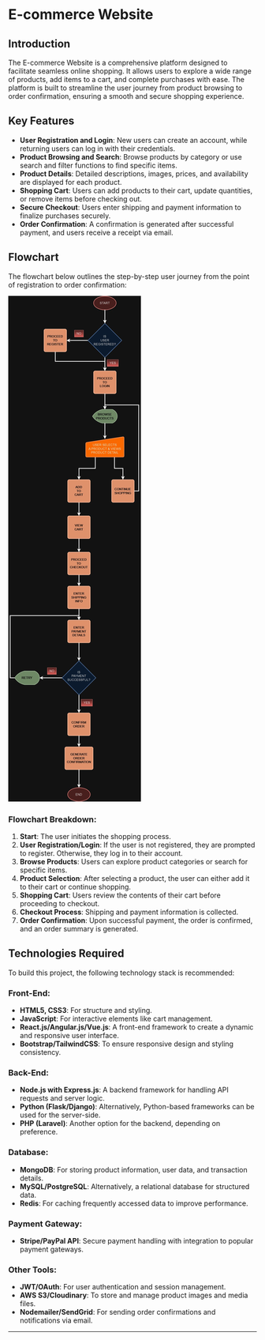 # E-commerce Website  
## Introduction  
The E-commerce Website is a comprehensive platform designed to facilitate seamless online shopping. It allows users to explore a wide range of products, add items to a cart, and complete purchases with ease. The platform is built to streamline the user journey from product browsing to order confirmation, ensuring a smooth and secure shopping experience. 

## Key Features  
- **User Registration and Login**: New users can create an account, while returning users can log in with their credentials.
- **Product Browsing and Search**: Browse products by category or use search and filter functions to find specific items.
- **Product Details**: Detailed descriptions, images, prices, and availability are displayed for each product.
- **Shopping Cart**: Users can add products to their cart, update quantities, or remove items before checking out.
- **Secure Checkout**: Users enter shipping and payment information to finalize purchases securely.
- **Order Confirmation**: A confirmation is generated after successful payment, and users receive a receipt via email.

## Flowchart

The flowchart below outlines the step-by-step user journey from the point of registration to order confirmation:

![alt text](<E-commerce Website.jpg>)

### Flowchart Breakdown:
1. **Start**: The user initiates the shopping process.
2. **User Registration/Login**: If the user is not registered, they are prompted to register. Otherwise, they log in to their account.
3. **Browse Products**: Users can explore product categories or search for specific items.
4. **Product Selection**: After selecting a product, the user can either add it to their cart or continue shopping.
5. **Shopping Cart**: Users review the contents of their cart before proceeding to checkout.
6. **Checkout Process**: Shipping and payment information is collected.
7. **Order Confirmation**: Upon successful payment, the order is confirmed, and an order summary is generated.

## Technologies Required

To build this project, the following technology stack is recommended:

### Front-End:
- **HTML5, CSS3**: For structure and styling.
- **JavaScript**: For interactive elements like cart management.
- **React.js/Angular.js/Vue.js**: A front-end framework to create a dynamic and responsive user interface.
- **Bootstrap/TailwindCSS**: To ensure responsive design and styling consistency.

### Back-End:
- **Node.js with Express.js**: A backend framework for handling API requests and server logic.
- **Python (Flask/Django)**: Alternatively, Python-based frameworks can be used for the server-side.
- **PHP (Laravel)**: Another option for the backend, depending on preference.

### Database:
- **MongoDB**: For storing product information, user data, and transaction details.
- **MySQL/PostgreSQL**: Alternatively, a relational database for structured data.
- **Redis**: For caching frequently accessed data to improve performance.

### Payment Gateway:
- **Stripe/PayPal API**: Secure payment handling with integration to popular payment gateways.

### Other Tools:
- **JWT/OAuth**: For user authentication and session management.
- **AWS S3/Cloudinary**: To store and manage product images and media files.
- **Nodemailer/SendGrid**: For sending order confirmations and notifications via email.

---

